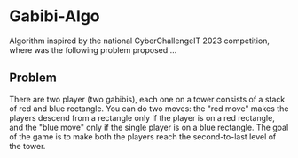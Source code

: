 # Gabibi-Algo

Algorithm inspired by the national CyberChallengeIT 2023 competition, where was the following problem proposed ...

## Problem

There are two player (two gabibis), each one on a tower consists of a stack of red and blue rectangle. 
You can do two moves: the "red move" makes the players descend from a rectangle only if the player is on a red rectangle, and the "blue move" only if the single player is on a blue rectangle. 
The goal of the game is to make both the players reach the second-to-last level of the tower.
